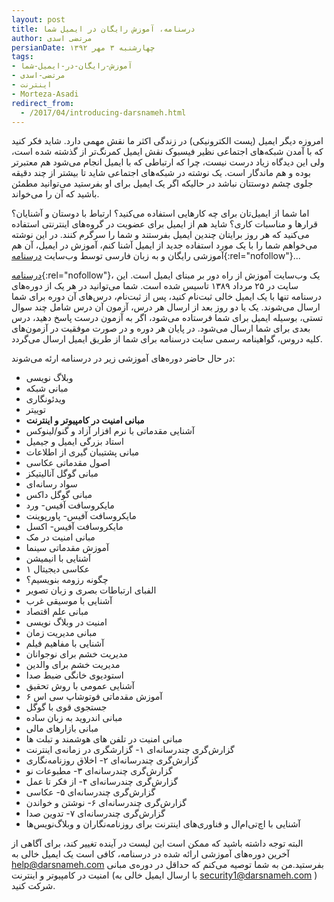 ```yaml
---
layout: post
title: درسنامه، آموزش رایگان در ایمیل شما
author: مرتضی اسدی
persianDate: چهارشنبه ۳ مهر ۱۳۹۲
tags:
- آموزش-رایگان-در-ایمیل-شما
- مرتضی-اسدی
- اینترنت
- Morteza-Asadi
redirect_from: 
  - /2017/04/introducing-darsnameh.html
---
```

امروزه دیگر ایمیل (پست الکترونیکی) در زندگی اکثر ما نقش مهمی دارد. شاید فکر کنید که با آمدن شبکه‌های اجتماعی نظیر فیسبوک نقش ایمیل کمرنگ‌تر از گذشته شده است، ولی این دیدگاه زیاد درست نیست، چرا که ارتباطی که با ایمیل انجام می‌شود هم معتبرتر بوده و هم ماندگار است. یک نوشته در شبکه‌های اجتماعی شاید تا بیشتر از چند دقیقه جلوی چشم دوستتان نباشد در حالیکه اگر یک ایمیل برای او بفرستید می‌توانید مطمئن باشید که آن را می‌خواند.

اما شما از ایمیل‌تان برای چه کارهایی استفاده می‌کنید؟ ارتباط با دوستان و آشنایان؟ قرارها و مناسبات کاری؟ شاید هم از ایمیل برای عضویت در گروه‌های اینترنتی استفاده می‌کنید که هر روز برایتان چندین ایمیل بفرستند و شما را سرگرم کنند. در این نوشته می‌خواهم شما را با یک مورد استفاده جدید از ایمیل آشنا کنم، آموزش در ایمیل، آن هم آموزشی رایگان و به زبان فارسی توسط وب‌سایت [درسنامه](https://www.darsnameh.com/ "درسنامه"){:rel="nofollow"}...

[درسنامه](https://www.darsnameh.com/ "درسنامه"){:rel="nofollow"}، یک وب‌سایت آموزش از راه دور بر مبنای ایمیل است. این سایت در ۲۵ مرداد ۱۳۸۹ تاسیس شده است. شما می‌توانید در هر یک از دوره‌های درسنامه تنها با یک ایمیل خالی ثبت‌نام کنید، پس از ثبت‌نام، درس‌های آن دوره برای شما ارسال می‌شوند. یک یا دو روز بعد از ارسال هر درس، آزمون آن درس شامل چند سوال تستی، بوسیله ایمیل برای شما فرستاده می‌شود، اگر به آزمون درست پاسخ دهید، درس بعدی برای شما ارسال می‌شود. در پایان هر دوره و در صورت موفقیت در آزمون‌های کلیه دروس، گواهینامه رسمی سایت درسنامه برای شما از طریق ایمیل ارسال می‌گردد.

در حال حاضر دوره‌های آموزشی زیر در درسنامه ارئه می‌شوند:  

*   وبلاگ نویسی
*   مبانی شبکه
*   ویدئونگاری
*   توییتر
*   **مبانی امنیت در کامپیوتر و اینترنت**
*   آشنایی مقدماتی با نرم افزار آزاد و گنو/لینوکس
*   استاد بزرگی ایمیل و جیمیل
*   مبانی پشتیبان گیری از اطلاعات
*   اصول مقدماتی عکاسی
*   مبانی گوگل آنالیتیکز
*   سواد رسانه‌ای
*   مبانی گوگل داکس
*   مایکروسافت آفیس- ورد
*   مایکروسافت آفیس- پاورپوینت
*   مایکروسافت آفیس- اکسل
*   مبانی امنیت در مک
*   آموزش مقدماتی سینما
*   آشنایی با انیمیشن
*   عکاسی دیجیتال ۱
*   چگونه رزومه بنویسیم؟
*   الفبای ارتباطات بصری و زبان تصویر
*   آشنایی با موسیقی غرب
*   مبانی علم اقتصاد
*   امنیت در وبلاگ نویسی
*   مبانی مدیریت زمان
*   آشنایی با مفاهیم فیلم
*   مدیریت خشم برای نوجوانان
*   مدیریت خشم برای والدین
*   استودیوی خانگی ضبط صدا
*   آشنایی عمومی با روش تحقیق
*   آموزش مقدماتی فوتوشاپ سی اس ۶
*   جستجوی قوی با گوگل
*   مبانی اندروید به زبان ساده
*   مبانی بازارهای مالی
*   مبانی امنیت در تلفن های هوشمند و تبلت ها
*   گزارش‌گری چندرسانه‌ای ۱- گزارشگری در زمانه‌ی اینترنت
*   گزارش‌گری چندرسانه‌ای ۲- اخلاق روزنامه‌نگاری
*   گزارش‌گری چندرسانه‌ای ۳- مطبوعات نو
*   گزارش‌گری چندرسانه‌ای ۴- از فکر تا عمل
*   گزارش‌گری چندرسانه‌ای ۵- عکاسی
*   گزارش‌گری چندرسانه‌ای ۶- نوشتن و خواندن
*   گزارش‌گری چندرسانه‌ای ۷- تدوین صدا
*   آشنایی با اچ‌تی‌ام‌ال و فناوری‌های اینترنت برای روزنامه‌نگاران و وبلاگ‌نویس‌ها

البته توجه داشته باشید که ممکن است این لیست در آینده تغییر کند، برای آگاهی از آخرین دوره‌های آموزشی ارائه شده در درسنامه، کافی است یک ایمیل خالی به help@darsnameh.com بفرستید.من به شما توصیه می‌کنم که حداقل در دوره‌ی مبانی امنیت در کامپیوتر و اینترنت (با ارسال ایمیل خالی به security1@darsnameh.com ) شرکت کنید.
